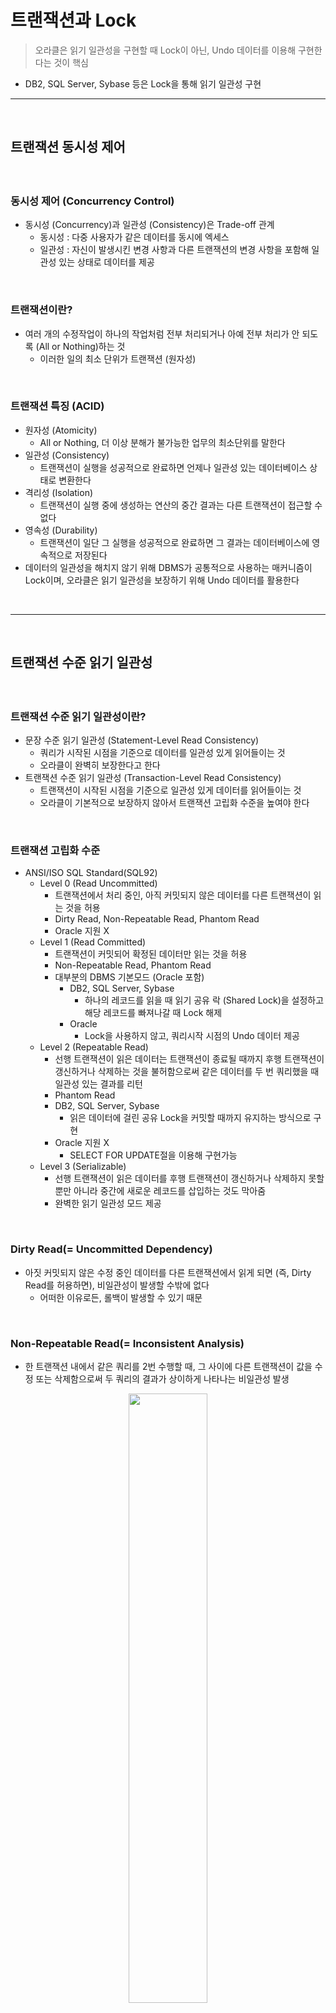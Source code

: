 # 트랜잭션과 Lock
> 오라클은 읽기 일관성을 구현할 때 Lock이 아닌, Undo 데이터를 이용해 구현한다는 것이 핵심
* DB2, SQL Server, Sybase 등은 Lock을 통해 읽기 일관성 구현

<hr>
<br>

## 트랜잭션 동시성 제어
#### 

<br>

### 동시성 제어 (Concurrency Control)
* 동시성 (Concurrency)과 일관성 (Consistency)은 Trade-off 관계
  * 동시성 : 다중 사용자가 같은 데이터를 동시에 엑세스
  * 일관성 : 자신이 발생시킨 변경 사항과 다른 트랜잭션의 변경 사항을 포함해 일관성 있는 상태로 데이터를 제공

<br>

### 트랜잭션이란? 
* 여러 개의 수정작업이 하나의 작업처럼 전부 처리되거나 아예 전부 처리가 안 되도록 (All or Nothing)하는 것
  * 이러한 일의 최소 단위가 트랜잭션 (원자성)

<br>

### 트랜잭션 특징 (ACID)
* 원자성 (Atomicity)
  * All or Nothing, 더 이상 분해가 불가능한 업무의 최소단위를 말한다
* 일관성 (Consistency)
  * 트랜잭션이 실행을 성공적으로 완료하면 언제나 일관성 있는 데이터베이스 상태로 변환한다
* 격리성 (Isolation)
  * 트랜잭션이 실행 중에 생성하는 연산의 중간 결과는 다른 트랜잭션이 접근할 수 없다
* 영속성 (Durability)
  * 트랜잭션이 일단 그 실행을 성공적으로 완료하면 그 결과는 데이터베이스에 영속적으로 저장된다
* 데이터의 일관성을 해치지 않기 위해 DBMS가 공통적으로 사용하는 매커니즘이 Lock이며, 오라클은 읽기 일관성을 보장하기 위해 Undo 데이터를 활용한다

<br>
<hr>
<br>

## 트랜잭션 수준 읽기 일관성
#### 

<br>

### 트랜잭션 수준 읽기 일관성이란?
* 문장 수준 읽기 일관성 (Statement-Level Read Consistency)
  * 쿼리가 시작된 시점을 기준으로 데이터를 일관성 있게 읽어들이는 것
  * 오라클이 완벽히 보장한다고 한다
* 트랜잭션 수준 읽기 일관성 (Transaction-Level Read Consistency)
  * 트랜잭션이 시작된 시점을 기준으로 일관성 있게 데이터를 읽어들이는 것
  * 오라클이 기본적으로 보장하지 않아서 트랜잭션 고립화 수준을 높여야 한다

<br> 

### 트랜잭션 고립화 수준
* ANSI/ISO SQL Standard(SQL92)
  * Level 0 (Read Uncommitted)
    * 트랜잭션에서 처리 중인, 아직 커밋되지 않은 데이터를 다른 트랜잭션이 읽는 것을 허용
    * Dirty Read, Non-Repeatable Read, Phantom Read
    * Oracle 지원 X
  * Level 1 (Read Committed)
    * 트랜잭션이 커밋되어 확정된 데이터만 읽는 것을 허용
    * Non-Repeatable Read, Phantom Read
    * 대부분의 DBMS 기본모드 (Oracle 포함)
      * DB2, SQL Server, Sybase
        * 하나의 레코드를 읽을 때 읽기 공유 락 (Shared Lock)을 설정하고 해당 레코드를 빠져나갈 때 Lock 해제
      * Oracle
        * Lock을 사용하지 않고, 쿼리시작 시점의 Undo 데이터 제공
  * Level 2 (Repeatable Read)
    * 선행 트랜잭션이 읽은 데이터는 트랜잭션이 종료될 때까지 후행 트랜잭션이 갱신하거나 삭제하는 것을 불허함으로써 같은 데이터를 두 번 쿼리했을 때 일관성 있는 결과를 리턴
    * Phantom Read
    * DB2, SQL Server, Sybase
      * 읽은 데이터에 걸린 공유 Lock을 커밋할 때까지 유지하는 방식으로 구현
    * Oracle 지원 X
      * SELECT FOR UPDATE절을 이용해 구현가능
  * Level 3 (Serializable)
    * 선행 트랜잭션이 읽은 데이터를 후행 트랜잭션이 갱신하거나 삭제하지 못할 뿐만 아니라 중간에 새로운 레코드를 삽입하는 것도 막아줌
    * 완벽한 읽기 일관성 모드 제공

<br>

### Dirty Read(= Uncommitted Dependency)
* 아짓 커밋되지 않은 수정 중인 데이터를 다른 트랜잭션에서 읽게 되면 (즉, Dirty Read를 허용하면), 비일관성이 발생할 수밖에 없다
  * 어떠한 이유로든, 롤백이 발생할 수 있기 때문

<br>

### Non-Repeatable Read(= Inconsistent Analysis)
* 한 트랜잭션 내에서 같은 쿼리를 2번 수행할 때, 그 사이에 다른 트랜잭션이 값을 수정 또는 삭제함으로써 두 쿼리의 결과가 상이하게 나타나는 비일관성 발생

<div align="center">
 <img width="50%" src="https://github.com/PoSungKim/development_study/assets/37537227/8367de21-73d4-4ba2-8618-6ec6067cb1ff" />
</div>

* Non-Repeatable Read가 발생하면, 중간에 TX2로 인해 당월주문금액이 변경되어서 해당 고객이 A등급이 되어도, TX1에서는 이미 `:amt` 값을 가지고 있어서 A등급이 아니라, B등급이 되어버린다
  * 즉, Lost Update 발생
* 이를 방지하기 위해서는 TX1의 SELECT절을 FOR UPDATE절로 변경해야 한다
  * TX2는 TX1이 설정한 레코드 Lock을 기다렸다가, TX1이 COMMIT 후 레코드 Lock 해제가 되면 TX2가 실행되어 결과적으로 해당 고객의 등급은 A등급이 된다
* 바로 UPDATE를 했으면, DB버퍼 캐시 블록의 Record Byte와 ITL 슬롯, UNDO 세그먼트의 트랜젝션 테이블 슬롯에 락이 걸려서 TX2가 TX1을 대기해야 했을텐데, 선 SELECT 후 UPDATE 였기 때문에 SELECT FOR UPDATE로 락을 잡아주는 것이 비즈니스적으로 그리고 시스템적으로 옳다
 
<div align="center">
 <img width="50%" src="https://github.com/PoSungKim/development_study/assets/37537227/c4439a36-484e-47b7-9c53-43d2fb7494cd" />
</div>

* TX1 t1에서 그냥 SELECT만 하면, TX t2,3에서 UPDATE 및 COMMIT 성공적으로 진행한다
  * 이후에 TX1 t4에서 UPDATE 할 때
    * CONSISTENT 모드로 쿼리 SCN과 블록 SCN을 비교하여 쿼리가 시작되었을 존재했던 갱신대상인 계좌번호(123)를 식별한 이후에,
    * CURRENT 모드로 갱신하기 때문에, 계좌번호(123)가 데이터에 접근하는 순간에 이미 COMMIT 되어서 가지고 있던 값인 (잔고 55,000 - 50,000 = 5000원)을 사용한다
    * 따라서, 5000원은 `잔고 >= 10000원` WHERE 조건문을 만족하지 않기 때문에, alert가 발생한다
* 즉, 55,000원이 중간에 5,000원이 되어서 "잔고부족" alert가 발생
  * 사용자 입장에서는 금액이 충분했는데, 갑자기 "잔고부족"이 발생하는 현상을 경험
* 만약, SELECT의 `:balance`를 사용했으면, 상단의 사례와 동일하게 Tx2의 변경사항이 아예 없어지면서 Lost Update 발생

<br>

### Phantom Read
* 한 트랜잭션 안에서 일정범위의 레코드들을 두 번 이상 읽을 때, 첫 번째 쿼리에서 없던 유령(Phantom) 레코드가 두 번째 쿼리에서 나타나는 현상
  * 트랜잭션 도중에 새로운 레코드가 삽입되는 것을 허용하기 때문에 발생

<div align="center">
 <img width="50%" src="https://github.com/PoSungKim/development_study/assets/37537227/0f3f1592-25ec-40d0-b00c-25153426429e" />
</div>

* TX1 트랜잭션이 지역별고객과 연령대별고객을 연속해서 집계하는 도중에 새로운 고객이 TX2 트랜잭션에 의해 등록된 상황
  * 결과적으로, 지역별고객 및 연령대별고객 두 집계 테이블을 통해 총고객수를 조회하면 서로 결과 값이 다른 불일치 상태 발생
* Phantom Read를 방지하기 위해서는 트랜잭션 고립화 수준을 Level3 (Serializable)로 변경 필요
  ```sql
  set transaction isolation level serializable
  ```
  * 다만, 고립화 수준이 올라가면, 데이터 일관성을 확보되지만, 동시성이 떨어진다
* 오라클은 Lock을 전혀 사용하지 않은 상태에서 (1)번과 (2)번 쿼리 모두 SCN 확인 과정을 통해 t1 시점에 존재했던 고객만으로 대상으로 집계를 수행하므로 동시성을 저하시키지 않으면서 일관성을 유지한다

<div align="center">
 <img width="50%" src="https://github.com/PoSungKim/development_study/assets/37537227/abeea036-9a41-4330-8db4-a052509350c8" />
</div>

* 원래 의도
  * TX1에서 INSERT한 로그까지만 포함해서 DELETE
* 실제 연산
  * TX2 t2,3에서 INSERT한 로그까지 모두 포함해서 DELETE
  * INSERT/UPDATE/DELETE은 `CONSISTENT 모드로 갱신대상을 식별하고, CURRENT 모드로 갱신`하기 때문
* 해결방안
  * Isolation Level을 3 (Serializable)로 변경
  * TX1 INSERT/DELETE문에 일시 조건 추가 

<div align="center">
 <img width="50%" src="https://github.com/PoSungKim/development_study/assets/37537227/88b2f325-126d-4262-870c-3160f4b528c0" />
</div>

* 보편적인 DBMS의 그래프
* 다만, 오라클은 고립화 수준 (Isolation Level)이 올라가도, Lock을 사용하지 않으므로 동시성이 저하되지는 않는다

<div align="center">
 <img width="50%" src="https://github.com/PoSungKim/development_study/assets/37537227/f17a586b-19af-4b8c-acc4-dfc4dff00ffe" />
</div>

* Serializable_aborts (ORA-08177)
  * 시작데이터 : 고객번호(5)의 잔고(1,000)
  * Serializable 미변경 : 고객번호(5)의 잔고 (2,500)
  * Serializable 변경 : 고객번호(5)의 잔고 (1,500)
    * TX2의 UPDATE문에 대한 Lost Update가 발생하면서 ORA-08177 발생

<br>
<hr>
<br>

## 비관적 vs. 낙관적 동시성 제어
#### 동시성 제어 = {비관적 동시성 제어, 낙관적 동시성 제어}

<br>

### 비관적 vs. 낙관적 동시성 제어
* 비관적 동시성 제어 (Pessimistic Concurrency Control)
  * 사용자들이 같은 데이터를 동시에 수정할 것이라고 가정
  * 한 사용자가 데이터를 읽는 시점에 Lock을 걸고 조회 또는 갱신처리가 완료될 때까지 유지
* 낙관적 동시성 제어 (Optimistic Concurrency Control)
  * 사용자들이 같은 데이터를 동시에 수정하지 않을 것이라고 가정
  * 읽는 시점에 Lock을 사용하지는 않지만, 데이터를 수정하고자 하는 시점에 앞서 읽은 데이터가 다른 사용에 의해 변경되었는지를 반드시 검사
* 동시성 제어가 있는 낙관적 프로그램밍
  ```sql
  INSERT INTO 주문
  SELECT :상품코드, :고객ID, :주문일시, :상점번호, ...
  FROM   상품
  WHERE  상품코드 = :상품코드
  AND    가격 = :가격; -- 주문을 시작한 시점 가격
  
  if sql%rowcount = 0 then;
    alert('상품가격이 변경되었습니다.');
  else if;
  ```
  * 주문 쿼리가 시작된 시점의 가격으로 상품 조회해서 주문에 등록한다
    * 상품 조회 시에 1,000원이었던 상품이 주문을 진행하는 동안, 가격이 수정돼서 결제를 완료하는 순간에는 1,200원으로 변경되는 상황
    * INSERT 0건이 발생하고, sql%rowcount는 0건이 된다

<br>

### 비관적 동시성 제어
* 비관적 동시성 제어를 위한 기본적인 구현 패턴
* 상황
  * 우수 고객을 대상으로 적립포인트를 추가시켜주는 이벤트를 실시한다고 가정
* 일관성 문제점
  * 고객의 다양한 실적정보를 읽고 복잡한 산출공식을 이용해 적립포인트를 계산하는 동안 (SELECT문 이후와 UPDATE문 이전 사이)
  * 다른 트랜잭션이 같은 고객레코드를 변경한다면 문제 발생 가능

```sql
SELECT 적립포인트, 방문횟수, 최근방문일시, 구매실적
FROM   고객
WHERE  고객번호 = :cust_nm
FOR UPDATE

-- 새로운 적립포인트 계산

UPDATE 고객
SET    적립포인트 = :적립포인트
WHERE  고객번호  = :cust_num
```

* 일관성 해결점
  * SELECT FOR UPDATE로 해당 고객 레코드에 Lock 설정하면 데이터 일관성 유지 가능
* 동시성 우려점
  * SELECT 시점에 Lock을 거는 비관적 동시성 제어는 시스템 동시성을 떨어트림
* 동시성 해결점
  * WAIT or NOWAIT 옵션을 함께 사용

```sql
SELECT
...
FOR UPDATE NOWAIT  -- 대기없이 Exception(ORA-00054)을 던짐

FOR UPDATE WAIT 3  -- 3초 대기 후 Exception(ORA-3006)을 던짐
```
* 해당 Exception을 Catch해서 "다른 사용자에 의해 변경 중이므로 다시 시도하십시오."라는 메세지로 다시 Throw 가능
* 금융권에서는 SELECT FOR UPDATE 자주 사용

<br>

### 낙관적 동시성 제어
* Lock을 걸지 않되, 중간에 변경사항이 있으면 UPDATE 0건이 되는 패턴
* 예시1)
  * SELECT로 조회한 정보들로 UPDATE WHERE절에 모두 포함시키는 예시
```sql
SELECT 적립포인트, 방문횟수, 최근방문일시, 구매실적 INTO :a, :b, :c, :d
FROM   고객
WHERE  고객번호 = :cust_num;

-- 새로운 적립포인트 계산

UPDATE 고객 SET 적립포인트 = :적립포인트
WHERE  고객번호 = :cust_num
AND    적립포인트 = :a
AND    방문횟수 = :b
AND    최근방문일시 = :c
AND    구매실적 = :d ;

if sql%rowcount = 0 then
  alert('다른 사용자에 의해 변경되었습니다.');
end if;
```

* 예시2)
  * 테이블의 최종변경일시를 관리하는 칼럼을 활용하는 예시
```sql
SELECT 적립포인트, 방문횟수, 최근방문일시, 구매실적, 변경일시
INTO :a, :b, :c, :d, :mod_dt
FROM   고객
WHERE  고객번호 = :cust_num;

-- 새로운 적립포인트 계산

UPDATE 고객 SET 적립포인트 = :적립포인트, 변경일시 = SYSDATE
WHERE  고객번호 = :cust_num
AND    변경일시 = :mod_dt; -- 최종 변경일시가 앞서 읽은 값과 같은지 비교

if sql%rowcount = 0 then
  alert('다른 사용자에 의해 변경되었습니다.');
end if;
```

* 예시3)
  * 예시2) += 다른 트랜잭션에 의해 설정된 Lock 때문에 동시성이 저하되는 것을 예방하는 예시
  * SELECT FOR UPDATE 활용
```sql
SELECT 적립포인트, 방문횟수, 최근방문일시, 구매실적, 변경일시
INTO   :a, :b, :c, :d, :mod_dt
FROM   고객
WHERE  고객번호 = :cust_num;

-- 새로운 적립포인트 계산

SELECT 고객번호
FROM   고객
WHERE  고객번호 = :cust_num;
AND    변경일시 = :mod_dt
FOR UPDATE NOWAIT;

UPDATE 고객 SET 적립포인트 = :적립포인트, 변경일시 = SYSDATE
WHERE  고객번호 = :cust_num
AND    변경일시 = :mod_dt; -- 최종 변경일시가 앞서 읽은 값과 같은지 비교

if sql%rowcount = 0 then
  alert('다른 사용자에 의해 변경되었습니다.');
end if;
```
* 별도의 Timestamp 칼럼을 두고 관리할 때, 규칙을 제대로 지키지 않으면 Lost Update 문제가 발생할 수 있음
  * Pseudo 칼럼 ora_rowscn을 활용 가능
```sql
SELECT e.empno, e.ename, ORA_ROWSCN, SCN_TO_TIMESTAMP(ORA_ROWSCN)
FROM   emp e;
```
* 다만, ora_rowscn Pseudo 칼럼을 이용하기 위해서는 하단의 설정 필요
  * 이 옵션을 사용해야 로우 단위로 SCN 기록
    * 기본값 (NoRowDependencies)이면, 블록 단위의 SCN이 출력되고 레코드 하나만 변경해도 블록 내 모든 레코드의 ora_rowscn이 변경되기 때문에, 옵션 변경 필요
```sql
CREATE TABLE t
ROWDEPENDENCIES
AS
SELECT * FROM scoot.emp;
```

* 예시4)
  * Row 단위 SCN을 변경시점으로 활용한 예시
```sql
SELECT 적립포인트, 방문횟수, 최근방문일시, 구매실적, ora_rowscn
INTO   :a, :b, :c, :d, :rowscn
FROM   고객
WHERE  고객번호 = :cust_num;

-- 새로운 적립포인트 계산

UPDATE 고객 SET 적립포인트 = :적립포인트
WHERE  고객번호 = :cust_num
AND    ora_rowscn = :rowscn;

if sql%rowcount = 0 then
  alert('다른 사용자에 의해 변경되었습니다.');
end if;
```
* 그런데 예시4) 유형은 오른쪽 패턴2) 버그가 있으니 사용하지 말라고 한다... (뭐지...?)
  * TX1이 TX2 갱신을 덮어써 Lost Update가 발생한다

<div align="center">
 <img width="50%" src="https://github.com/PoSungKim/development_study/assets/37537227/8a6ed0c5-ffe3-44de-b9c8-94f0d3f50adb" />
</div>

<br>
<hr>
<br>

## 동시성 구현 사례
#### 

<br>

### 일련번호 채번 동시성 높이기
* Locking을 최소화하면서 채번 테이블로부터 일련번호를 채번하고자 할 때 사용할 수 있는 사례
* 일련번호를 채번하고자 할 대 가장 좋은 선택은 DBMS가 제공하는 Sequence 기능 이용
* Sequence를 사용하지 못하는 상황
  * 데이터가 삽입되는 시점에 실시간으로 현재의 MAX 값을 취해 1만큼 증가시킨 값을 이용하는 방식
  * MAX 값을 관리하는 별도의 채번 테이블에서 값을 가져오는 방식 (pragma autonomous transaction)

<br>

### 선분이력 정합성 유지

<div align="center">
 <img width="50%" src="https://github.com/PoSungKim/development_study/assets/37537227/7ed6c205-cbb3-4bee-8d17-6744b122d48f" />
</div>

* 선분이력을 추가하고 갱신할 때 발생할 수 있는 동시성 이슈를 해결한 사례
* 동시성 문제가 존재하는 예시1)
  * TX1가 먼저 시작했으나, TX2가 UPDATE/INSERT/COMMIT을 먼저 수행하면, 선분이력이 깨진다
```sql
DECLARE
  cur_dt varchar2(14);
BEGIN
  cur_dt := to_char(sysdate, 'yyyymmddhh24miss');

  UPDATE 부가서비스이력
  SET    종료일시 = to_date(:cur_dt, 'yyyymmddhh24miss') - 1/24/60/60
  WHERE  고객ID = 1
  AND    부가서비스ID = 'A'
  AND    종료일시 = to_date('99991231235959', 'yyyymmddhh24miss');

  INSERT INTO 부가서비스이력 (고객ID, 부가서비스ID, 시작일시, 종료일시)
  VALUES ( 1, 'A', to_date(:cur_dt, 'yyyymmddhh24miss')
         , to_date('99991231235959', 'yyyymmddhh24miss') );

  COMMIT;
END;
```
* 동시성 문제가 존재하는 예시2)
  * 부가서비스이력에 Lock을 걸어서 관리하면, 기존에 이력이 전혀 없던 고객은 Lock이 걸리지 않는다.
  * 즉, TX1, TX2가 동시에 INSERT문으로 진입할 수 있고, 결과적으로 시작일시는 다르면서 종료일시가 같은 두 개의 이력 레코드가 생긴다
```sql
DECLARE
  cur_dt varchar2(14);
BEGIN
  SELECT 고객ID
  FROM   부가서비스이력
  WHERE  고객ID = 1
  AND    부가서비스ID = 'A'
  AND    종료일시 = to_date('99991231235959', 'yyyymmddhh24miss')
  FOR UPDATE NOWAIT;

  cur_dt := to_char(sysdate, 'yyyymmddhh24miss');

  UPDATE 부가서비스이력
  SET    종료일시 = to_date(:cur_dt, 'yyyymmddhh24miss') - 1/24/60/60
  WHERE  고객ID = 1
  AND    부가서비스ID = 'A'
  AND    종료일시 = to_date('99991231235959', 'yyyymmddhh24miss');

  INSERT INTO 부가서비스이력 (고객ID, 부가서비스ID, 시작일시, 종료일시)
  VALUES ( 1, 'A', to_date(:cur_dt, 'yyyymmddhh24miss')
         , to_date('99991231235959', 'yyyymmddhh24miss') );

  COMMIT;
END;
```
* 동시성 문제를 해결한 예시3)
  * 부가서비스이력의 상위 엔티티인 고객 테이블에 Lock을 걸면 완벽하게 동시성 제어 가능
  * 물론, 또 다른 상위 엔티티인 부가서비스에 Lockd을 설정할 수 있지만, 여러 사용자가 동시에 접근할 가능성이 더 크기에 동시성이 나빠질 수 있다
  * 하지만, 고객 테이블은 그럴 가능성이 희박하기 때문에 동시성에 미치는 영향은 거의 0에 가깝다
    * 1명의 고객이 2명으로 쪼개져서 각자의 디바이스에서 동일한 로직을 태우는 상황은 발생할 수 없다
```sql
DECLARE
  cur_dt varchar2(14);
BEGIN
  SELECT 고객ID
  FROM   고객
  WHERE  고객ID = 1
  FOR UPDATE NOWAIT;

  cur_dt := to_char(sysdate, 'yyyymmddhh24miss');

  UPDATE 부가서비스이력
  SET    종료일시 = to_date(:cur_dt, 'yyyymmddhh24miss') - 1/24/60/60
  WHERE  고객ID = 1
  AND    부가서비스ID = 'A'
  AND    종료일시 = to_date('99991231235959', 'yyyymmddhh24miss');

  INSERT INTO 부가서비스이력 (고객ID, 부가서비스ID, 시작일시, 종료일시)
  VALUES ( 1, 'A', to_date(:cur_dt, 'yyyymmddhh24miss')
         , to_date('99991231235959', 'yyyymmddhh24miss') );

  COMMIT;
END;
```

<br>
<hr>
<br>

## 오라클 Lock
#### 오라클은 공유 리소스와 사용자 데이터를 보호할 목적으로 DML Lock, DDL Lock, 래치, 버퍼 Lock, 라이브러리 캐시 Lock/Pin 등 다양한 종류의 Lock을 사용

<br>

### 오라클 Lock
* 래치 (Latch) : SGA에 공유돼 있는 갖가지 자료구조를 보호할 목적으로 사용하는 가벼운 Lock
* 버퍼 Lock : 버퍼 블록에 대한 액세스를 직렬화
* 라이브러리 캐시 Lock : 라이브러리 캐시 오브젝트에 대한 핸들을 보호
* 라이브러리 캐시 Pin : 라이브러리 캐시 오브젝트의 실제 내용이 담긴 힙(Heap)을 보호
* DML 테이블 Lock : Enqueue Lock으로 구현
* DML 로우 Lock : 로우 단위 Lock과 트랜잭션 Lock을 조합해서 구현함 (트랜잭션 Lock은 Enqueue Lock으로 구현)

<br>

### Enqueue Lock
* Enqueue는 공유 리소스에 대한 엑세스를 관리하는 Lock 메커니즘
  * 테이블, 트랜잭션, 테이블스페이스, 시퀀스, Temp 세그먼트
* Enqueue Resource
  * 소유자 (Owner), 대기자 (Waiter) 목록을 관리할 수 있는 구조체
  * 식별자 (Type-ID1-ID2)
    * 예시1)
      * Type : TM 
      * ID1 : 오브젝트ID
      * ID2 : 0
    * 예시2)
      * Type : TX
      * ID1 : Undo 세그먼트 번호 + 트랜잭션 슬롯번호
      * ID2 : 트랜잭션 슬롯 Sequence 번호

<div align="center">
 <img width="50%" src="https://github.com/PoSungKim/development_study/assets/37537227/e688095c-d141-4bcd-9288-682ef4786932" />
</div>

* Enqueue 방식으로 관리되는 특정 리소스 (테이블, 트랜잭션)에 대해 Lock을 획득하려면, 먼저 리소스 테이블에서 해당 리소스 구조체를 찾는다
* 호환 (Shared Lock, Exclusive Lock)
  * O, 소유자 목록
  * X, 대기자 목록

<br>

### TX Lock (=트랜잭션 Lock)
* 트랜잭션을 시작하기 위해서는 Undo 세그먼트 헤더에 위치한 트랜잭션 테이블로부터 슬롯 (Slot)을 하나 할당받아야 한다
  * Consistent 읽기를 하려는 트랜잭션은 트랜잭션 테이블 슬롯에 기록된 상태 정보 확인 후 필요하다면 CR블록을 생성하여 읽는다
    * 오라클은 레코드가 갱신 중이더라도 읽기 작업에 대해서는 블로킹 없이 작업을 진행할 수 있도록 구현되어 있다
  * 하지만 변경 중인 레코드를 동시에 변경하려는 트랜잭션에 대해서는 엑세스를 직렬화해야 하며, 이를 위해 트랜잭션 Lock(TX Lock)을 사용
    * TX Lock은 트랜잭션이 첫 번째 변경을 시작할 때 얻고, 커밋 또는 롤백할 때 해제한다
* 즉, 트랜잭션 테이블 슬롯을 먼저 획득하고 나서, TX Lock 리소스를 Enqueue에 등록하는 순서
  * TX Lock도 Enqueue Lock으로 구현
    * Type : TX
      * ID1 : Undo 세그먼트 번호 + 트랜잭션 슬롯번호
      * ID2 : 트랜잭션 슬롯 Sequence 번호

<div align="center">
 <img width="50%" src="https://github.com/PoSungKim/development_study/assets/37537227/b060c0bf-6eeb-4ae0-af1f-da121f9ca996" />
</div>

* 상황
  * 선행 TX1 트랜잭션이 먼저 r3을 변경하고 있는데, 후행 TX2 트랜잭션도 r6 변경 후 r3을 변경하려는 상황
* 선행 TX1 트랜잭션
  * Undo 세그먼트에서 트랜잭션 슬롯을 할당 받고 리소스 구조체를 Enqueue 리소스 테이블 해시 체인에 연결하고, 소유자 목록에 트랜잭션을 등록함으로써 Lock을 획득한다
* 타 TX2 트랜잭션
  * 변경하고자 하는 레코드를 선행 TX1 트랜잭션이 TX Lock 잡고 소유하고 있으면 호환되는 Lock인지 확인한다
    * 호환 O : 소유자 목록에 자신을 등록
    * 호환 X : 해당 Lock이 가리키고 있는 트랜잭션 슬롯을 확인하여 Active이면, 대기자 목록에 자신을 등록 후 대기 상태로 들어가고 나서, 3초마다 TX Lock 상태 확인한다; 선행 TX1 트랜잭션이 커밋/롤백되면, TX1이 설정한 TX Lock의 대기자 목록에서 가장 우선 순위가 높은 TX2 트랜잭션을 깨워 트랜잭션을 재개하도록 한다
 
<br>

### 
* TX Lock > 무결성 제약 위배 가능성 또는 비트맵 인덱스 엔트리 갱신
* TX Lock > ITL 슬롯 부족
* TX Lock > 인덱스 분할
* TX Lock > 기타 트랜잭션 Lock
* TX Lock > DML 로우 Lock
* TX Lock > DML 테이블 Lock
* Lock을 푸는 열쇠, 커밋

<br>
<hr>
<br>

